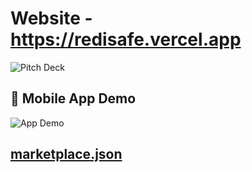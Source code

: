 # Website - https://redisafe.vercel.app 
![Pitch Deck](https://github.com/ebtesam25/redisafe/blob/main/redispitchdeck.png?raw=true)
## 📱 Mobile App Demo
![App Demo](https://github.com/ebtesam25/redisafe/blob/main/redisafeapp.gif?raw=true)

## [marketplace.json](https://github.com/ebtesam25/redisafe/blob/main/marketplace.json)
